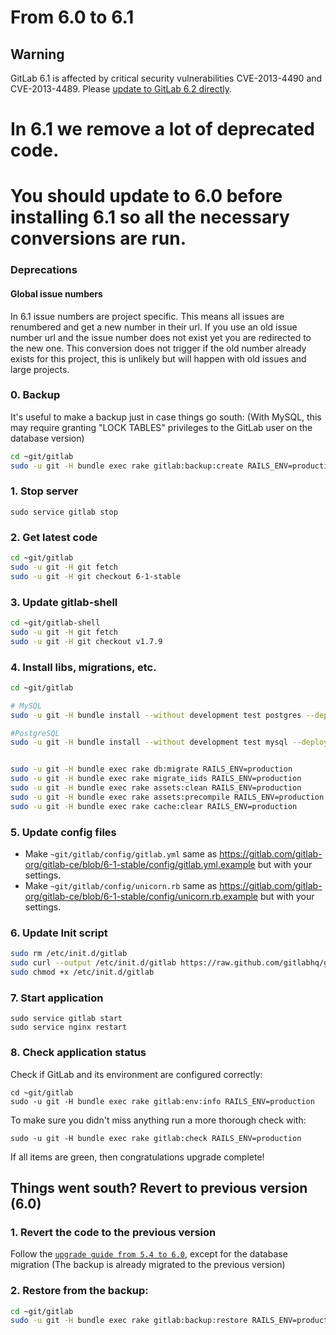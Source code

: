 # From 6.0 to 6.1

## Warning
GitLab 6.1 is affected by critical security vulnerabilities CVE-2013-4490 and CVE-2013-4489. Please [update to GitLab 6.2 directly](6.0-to-6.2.md).

# In 6.1 we remove a lot of deprecated code.
# You should update to 6.0 before installing 6.1 so all the necessary conversions are run.

### Deprecations

#### Global issue numbers

In 6.1 issue numbers are project specific. This means all issues are renumbered and get a new number in their url. If you use an old issue number url and the issue number does not exist yet you are redirected to the new one. This conversion does not trigger if the old number already exists for this project, this is unlikely but will happen with old issues and large projects.

### 0. Backup

It's useful to make a backup just in case things go south:
(With MySQL, this may require granting "LOCK TABLES" privileges to the GitLab user on the database version)

```bash
cd ~git/gitlab
sudo -u git -H bundle exec rake gitlab:backup:create RAILS_ENV=production
```

### 1. Stop server

    sudo service gitlab stop

### 2. Get latest code

```bash
cd ~git/gitlab
sudo -u git -H git fetch
sudo -u git -H git checkout 6-1-stable
```

### 3. Update gitlab-shell

```bash
cd ~git/gitlab-shell
sudo -u git -H git fetch
sudo -u git -H git checkout v1.7.9
```

### 4. Install libs, migrations, etc.

```bash
cd ~git/gitlab

# MySQL
sudo -u git -H bundle install --without development test postgres --deployment

#PostgreSQL
sudo -u git -H bundle install --without development test mysql --deployment


sudo -u git -H bundle exec rake db:migrate RAILS_ENV=production
sudo -u git -H bundle exec rake migrate_iids RAILS_ENV=production
sudo -u git -H bundle exec rake assets:clean RAILS_ENV=production
sudo -u git -H bundle exec rake assets:precompile RAILS_ENV=production
sudo -u git -H bundle exec rake cache:clear RAILS_ENV=production
```

### 5. Update config files

* Make `~git/gitlab/config/gitlab.yml` same as https://gitlab.com/gitlab-org/gitlab-ce/blob/6-1-stable/config/gitlab.yml.example but with your settings.
* Make `~git/gitlab/config/unicorn.rb` same as https://gitlab.com/gitlab-org/gitlab-ce/blob/6-1-stable/config/unicorn.rb.example but with your settings.

### 6. Update Init script

```bash
sudo rm /etc/init.d/gitlab
sudo curl --output /etc/init.d/gitlab https://raw.github.com/gitlabhq/gitlabhq/6-1-stable/lib/support/init.d/gitlab
sudo chmod +x /etc/init.d/gitlab
```

### 7. Start application

    sudo service gitlab start
    sudo service nginx restart

### 8. Check application status

Check if GitLab and its environment are configured correctly:

    cd ~git/gitlab
    sudo -u git -H bundle exec rake gitlab:env:info RAILS_ENV=production

To make sure you didn't miss anything run a more thorough check with:

    sudo -u git -H bundle exec rake gitlab:check RAILS_ENV=production

If all items are green, then congratulations upgrade complete!

## Things went south? Revert to previous version (6.0)

### 1. Revert the code to the previous version
Follow the [`upgrade guide from 5.4 to 6.0`](5.4-to-6.0.md), except for the database migration 
(The backup is already migrated to the previous version)

### 2. Restore from the backup:

```bash
cd ~git/gitlab
sudo -u git -H bundle exec rake gitlab:backup:restore RAILS_ENV=production
```
